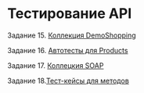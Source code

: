 # Тестирование API

Задание 15. [Коллекция DemoShopping](https://www.postman.com/yana-d/workspace/my-workspace/collection/38358228-f366ac45-5b28-477d-b420-bbb69bc6ea2a?action=share&creator=38358228&active-environment=38358228-ddbc901d-d4a3-4d28-94d9-946fdc3a25cc)

Задание 16. [Автотесты для Products](https://github.com/user-attachments/files/17153440/DemoShopping.postman_test_run.json)

Задание 17. [Коллецкия SOAP](https://www.postman.com/yana-d/workspace/my-workspace/collection/38358228-b3d681d5-b372-4d99-9336-ab0a01b3cad3?action=share&creator=38358228&active-environment=38358228-ddbc901d-d4a3-4d28-94d9-946fdc3a25cc)


Задание 18.[Тест-кейсы для методов](https://github.com/user-attachments/files/17176603/G8-2024-09-27.pdf)


